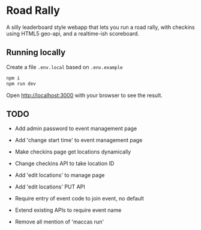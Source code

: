 # Road Rally
A silly leaderboard style webapp that lets you run a road rally, with checkins using HTML5 geo-api, and a realtime-ish scoreboard.

## Running locally
Create a file `.env.local` based on `.env.example`
```bash
npm i
npm run dev
```

Open [http://localhost:3000](http://localhost:3000) with your browser to see the result.

## TODO
- Add admin password to event management page
- Add 'change start time' to event management page

- Make checkins page get locations dynamically
- Change checkins API to take location ID

- Add 'edit locations' to manage page
- Add 'edit locations' PUT API

- Require entry of event code to join event, no default
- Extend existing APIs to require event name

- Remove all mention of 'maccas run'
